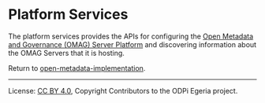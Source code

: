 <!-- SPDX-License-Identifier: CC-BY-4.0 -->
<!-- Copyright Contributors to the ODPi Egeria project. -->

# Platform Services

The platform services provides the APIs for configuring the 
[Open Metadata and Governance (OMAG) Server Platform](../../open-metadata-publication/website/omag-server)
and discovering information about the
OMAG Servers that it is hosting.

Return to [open-metadata-implementation](..).

----
License: [CC BY 4.0](https://creativecommons.org/licenses/by/4.0/),
Copyright Contributors to the ODPi Egeria project.